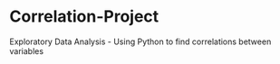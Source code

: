 # Correlation-Project
Exploratory Data Analysis - Using Python to find correlations between variables
